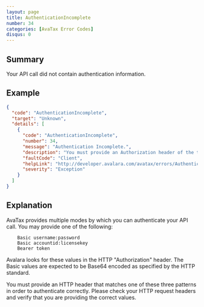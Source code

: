 ```yaml
---
layout: page
title: AuthenticationIncomplete
number: 34
categories: [AvaTax Error Codes]
disqus: 0
---
```


## Summary

Your API call did not contain authentication information.

## Example

```json
{
  "code": "AuthenticationIncomplete",
  "target": "Unknown",
  "details": [
    {
      "code": "AuthenticationIncomplete",
      "number": 34,
      "message": "Authentication Incomplete.",
      "description": "You must provide an Authorization header of the type Basic or Bearer to authenticate correctly.  -0-",
      "faultCode": "Client",
      "helpLink": "http://developer.avalara.com/avatax/errors/AuthenticationIncomplete",
      "severity": "Exception"
    }
  ]
}
```

## Explanation

AvaTax provides multiple modes by which you can authenticate your API call.  You may provide one of the following:

```
	Basic username:password
	Basic accountid:licensekey
	Bearer token
```

Avalara looks for these values in the HTTP "Authorization" header.  The Basic values are expected to be Base64 encoded as specified by the HTTP standard.

You must provide an HTTP header that matches one of these three patterns in order to authenticate correctly.  Please check your HTTP request headers and verify that you are providing the correct values.
